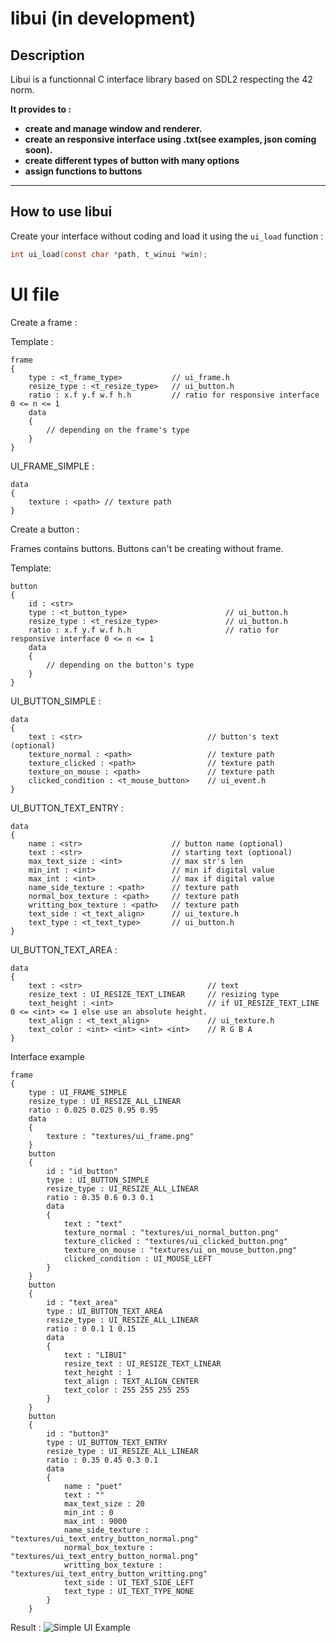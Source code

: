 # libui (in development)

## Description

Libui is a functionnal C interface library based on SDL2 respecting the 42 norm.

**It provides to :**
* **create and manage window and renderer.**
* **create an responsive interface using .txt(see examples, json coming soon).**
* **create different types of button with many options**
* **assign functions to buttons**
---
## How to use libui

Create your interface without coding and load it using the ```ui_load``` function :

```C
int ui_load(const char *path, t_winui *win);
```
# UI file

Create a frame :

Template :
```
frame
{
    type : <t_frame_type>           // ui_frame.h
    resize_type : <t_resize_type>   // ui_button.h
    ratio : x.f y.f w.f h.h         // ratio for responsive interface 0 <= n <= 1
    data
    {
        // depending on the frame's type
    }
}
```
UI_FRAME_SIMPLE :
```
data
{
    texture : <path> // texture path
}
```

Create a button :

Frames contains buttons. Buttons can't be creating without frame.

Template:
```
button
{
    id : <str>
    type : <t_button_type>                      // ui_button.h
    resize_type : <t_resize_type>               // ui_button.h
    ratio : x.f y.f w.f h.h                     // ratio for responsive interface 0 <= n <= 1
    data
    {
        // depending on the button's type
    }
}
```
UI_BUTTON_SIMPLE :
```
data
{
    text : <str>                            // button's text (optional)
    texture_normal : <path>                 // texture path
    texture_clicked : <path>                // texture path
    texture_on_mouse : <path>               // texture path
    clicked_condition : <t_mouse_button>    // ui_event.h
}
```
UI_BUTTON_TEXT_ENTRY :
```
data
{
    name : <str>                    // button name (optional)
    text : <str>                    // starting text (optional)
    max_text_size : <int>           // max str's len
    min_int : <int>                 // min if digital value
    max_int : <int>                 // max if digital value
    name_side_texture : <path>      // texture path
    normal_box_texture : <path>     // texture path
    writting_box_texture : <path>   // texture path
    text_side : <t_text_align>      // ui_texture.h
    text_type : <t_text_type>       // ui_button.h
}
```
UI_BUTTON_TEXT_AREA :
```
data
{
    text : <str>                            // text
    resize_text : UI_RESIZE_TEXT_LINEAR     // resizing type
    text_height : <int>                     // if UI_RESIZE_TEXT_LINE 0 <= <int> <= 1 else use an absolute height.
    text_align : <t_text_align>             // ui_texture.h
    text_color : <int> <int> <int> <int>    // R G B A
}
```

Interface example
```
frame
{
    type : UI_FRAME_SIMPLE
    resize_type : UI_RESIZE_ALL_LINEAR
    ratio : 0.025 0.025 0.95 0.95
    data
    {
        texture : "textures/ui_frame.png"
    }
    button
    {
        id : "id_button"
        type : UI_BUTTON_SIMPLE
        resize_type : UI_RESIZE_ALL_LINEAR
        ratio : 0.35 0.6 0.3 0.1
        data
        {
            text : "text"
            texture_normal : "textures/ui_normal_button.png"
            texture_clicked : "textures/ui_clicked_button.png"
            texture_on_mouse : "textures/ui_on_mouse_button.png"
            clicked_condition : UI_MOUSE_LEFT
        }
    }
    button
    {
        id : "text_area"
        type : UI_BUTTON_TEXT_AREA
        resize_type : UI_RESIZE_ALL_LINEAR
        ratio : 0 0.1 1 0.15
        data
        {
            text : "LIBUI"
            resize_text : UI_RESIZE_TEXT_LINEAR
            text_height : 1
            text_align : TEXT_ALIGN_CENTER
            text_color : 255 255 255 255
        }
    }
    button
    {
        id : "button3"
        type : UI_BUTTON_TEXT_ENTRY
        resize_type : UI_RESIZE_ALL_LINEAR
        ratio : 0.35 0.45 0.3 0.1
        data
        {
            name : "puet"
            text : ""
            max_text_size : 20
            min_int : 0
            max_int : 9000
            name_side_texture : "textures/ui_text_entry_button_normal.png"
            normal_box_texture : "textures/ui_text_entry_button_normal.png"
            writting_box_texture : "textures/ui_text_entry_button_writting.png"
            text_side : UI_TEXT_SIDE_LEFT
            text_type : UI_TEXT_TYPE_NONE
        }
    }
```
Result :
![Simple UI Example](https://octodex.github.com/images/yaktocat.png)
